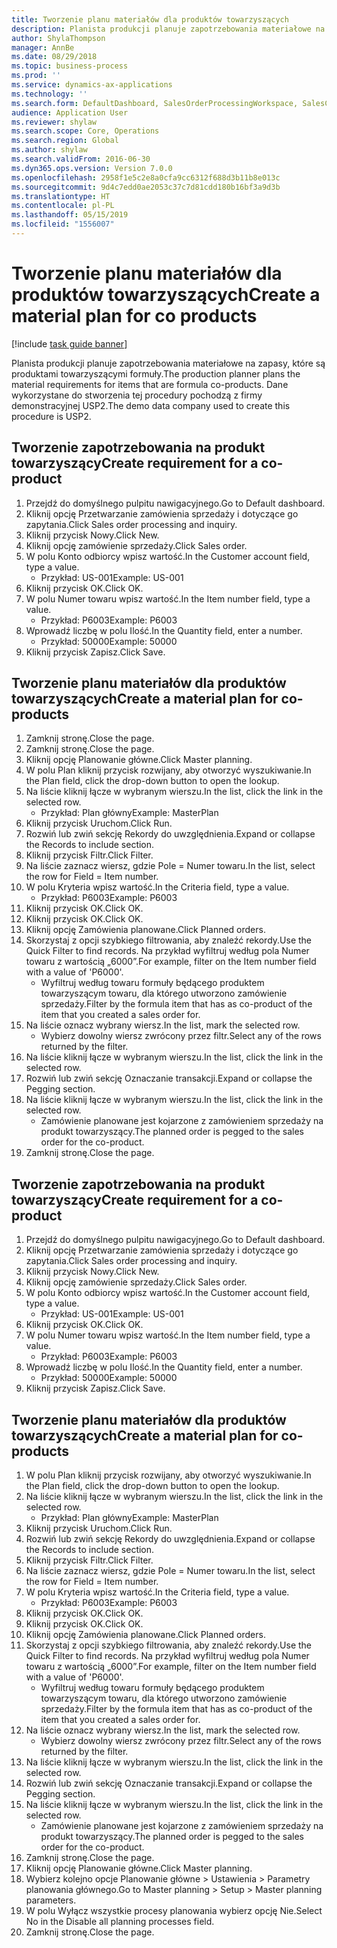 ```yaml
---
title: Tworzenie planu materiałów dla produktów towarzyszących
description: Planista produkcji planuje zapotrzebowania materiałowe na zapasy, które są produktami towarzyszącymi formuły.
author: ShylaThompson
manager: AnnBe
ms.date: 08/29/2018
ms.topic: business-process
ms.prod: ''
ms.service: dynamics-ax-applications
ms.technology: ''
ms.search.form: DefaultDashboard, SalesOrderProcessingWorkspace, SalesCreateOrder, SalesTable, ReqCreatePlanWorkspace, ReqTransPlanCard, SysQueryForm, ReqTransPo
audience: Application User
ms.reviewer: shylaw
ms.search.scope: Core, Operations
ms.search.region: Global
ms.author: shylaw
ms.search.validFrom: 2016-06-30
ms.dyn365.ops.version: Version 7.0.0
ms.openlocfilehash: 2958f1e5c2e8a0cfa9cc6312f688d3b11b8e013c
ms.sourcegitcommit: 9d4c7edd0ae2053c37c7d81cdd180b16bf3a9d3b
ms.translationtype: HT
ms.contentlocale: pl-PL
ms.lasthandoff: 05/15/2019
ms.locfileid: "1556007"
---
```

# <a name="create-a-material-plan-for-co-products"></a><span data-ttu-id="377af-103">Tworzenie planu materiałów dla produktów towarzyszących</span><span class="sxs-lookup"><span data-stu-id="377af-103">Create a material plan for co products</span></span>

[!include [task guide banner](../../includes/task-guide-banner.md)]

<span data-ttu-id="377af-104">Planista produkcji planuje zapotrzebowania materiałowe na zapasy, które są produktami towarzyszącymi formuły.</span><span class="sxs-lookup"><span data-stu-id="377af-104">The production planner plans the material requirements for items that are formula co-products.</span></span> <span data-ttu-id="377af-105">Dane wykorzystane do stworzenia tej procedury pochodzą z firmy demonstracyjnej USP2.</span><span class="sxs-lookup"><span data-stu-id="377af-105">The demo data company used to create this procedure is USP2.</span></span>


## <a name="create-requirement-for-a-co-product"></a><span data-ttu-id="377af-106">Tworzenie zapotrzebowania na produkt towarzyszący</span><span class="sxs-lookup"><span data-stu-id="377af-106">Create requirement for a co-product</span></span>
1. <span data-ttu-id="377af-107">Przejdź do domyślnego pulpitu nawigacyjnego.</span><span class="sxs-lookup"><span data-stu-id="377af-107">Go to Default dashboard.</span></span>
2. <span data-ttu-id="377af-108">Kliknij opcję Przetwarzanie zamówienia sprzedaży i dotyczące go zapytania.</span><span class="sxs-lookup"><span data-stu-id="377af-108">Click Sales order processing and inquiry.</span></span>
3. <span data-ttu-id="377af-109">Kliknij przycisk Nowy.</span><span class="sxs-lookup"><span data-stu-id="377af-109">Click New.</span></span>
4. <span data-ttu-id="377af-110">Kliknij opcję zamówienie sprzedaży.</span><span class="sxs-lookup"><span data-stu-id="377af-110">Click Sales order.</span></span>
5. <span data-ttu-id="377af-111">W polu Konto odbiorcy wpisz wartość.</span><span class="sxs-lookup"><span data-stu-id="377af-111">In the Customer account field, type a value.</span></span>
    * <span data-ttu-id="377af-112">Przykład: US-001</span><span class="sxs-lookup"><span data-stu-id="377af-112">Example: US-001</span></span>  
6. <span data-ttu-id="377af-113">Kliknij przycisk OK.</span><span class="sxs-lookup"><span data-stu-id="377af-113">Click OK.</span></span>
7. <span data-ttu-id="377af-114">W polu Numer towaru wpisz wartość.</span><span class="sxs-lookup"><span data-stu-id="377af-114">In the Item number field, type a value.</span></span>
    * <span data-ttu-id="377af-115">Przykład: P6003</span><span class="sxs-lookup"><span data-stu-id="377af-115">Example: P6003</span></span>  
8. <span data-ttu-id="377af-116">Wprowadź liczbę w polu Ilość.</span><span class="sxs-lookup"><span data-stu-id="377af-116">In the Quantity field, enter a number.</span></span>
    * <span data-ttu-id="377af-117">Przykład: 50000</span><span class="sxs-lookup"><span data-stu-id="377af-117">Example: 50000</span></span>  
9. <span data-ttu-id="377af-118">Kliknij przycisk Zapisz.</span><span class="sxs-lookup"><span data-stu-id="377af-118">Click Save.</span></span>

## <a name="create-a-material-plan-for-co-products"></a><span data-ttu-id="377af-119">Tworzenie planu materiałów dla produktów towarzyszących</span><span class="sxs-lookup"><span data-stu-id="377af-119">Create a material plan for co-products</span></span>
1. <span data-ttu-id="377af-120">Zamknij stronę.</span><span class="sxs-lookup"><span data-stu-id="377af-120">Close the page.</span></span>
2. <span data-ttu-id="377af-121">Zamknij stronę.</span><span class="sxs-lookup"><span data-stu-id="377af-121">Close the page.</span></span>
3. <span data-ttu-id="377af-122">Kliknij opcję Planowanie główne.</span><span class="sxs-lookup"><span data-stu-id="377af-122">Click Master planning.</span></span>
4. <span data-ttu-id="377af-123">W polu Plan kliknij przycisk rozwijany, aby otworzyć wyszukiwanie.</span><span class="sxs-lookup"><span data-stu-id="377af-123">In the Plan field, click the drop-down button to open the lookup.</span></span>
5. <span data-ttu-id="377af-124">Na liście kliknij łącze w wybranym wierszu.</span><span class="sxs-lookup"><span data-stu-id="377af-124">In the list, click the link in the selected row.</span></span>
    * <span data-ttu-id="377af-125">Przykład: Plan główny</span><span class="sxs-lookup"><span data-stu-id="377af-125">Example: MasterPlan</span></span>  
6. <span data-ttu-id="377af-126">Kliknij przycisk Uruchom.</span><span class="sxs-lookup"><span data-stu-id="377af-126">Click Run.</span></span>
7. <span data-ttu-id="377af-127">Rozwiń lub zwiń sekcję Rekordy do uwzględnienia.</span><span class="sxs-lookup"><span data-stu-id="377af-127">Expand or collapse the Records to include section.</span></span>
8. <span data-ttu-id="377af-128">Kliknij przycisk Filtr.</span><span class="sxs-lookup"><span data-stu-id="377af-128">Click Filter.</span></span>
9. <span data-ttu-id="377af-129">Na liście zaznacz wiersz, gdzie Pole = Numer towaru.</span><span class="sxs-lookup"><span data-stu-id="377af-129">In the list, select the row for Field = Item number.</span></span>
10. <span data-ttu-id="377af-130">W polu Kryteria wpisz wartość.</span><span class="sxs-lookup"><span data-stu-id="377af-130">In the Criteria field, type a value.</span></span>
    * <span data-ttu-id="377af-131">Przykład: P6003</span><span class="sxs-lookup"><span data-stu-id="377af-131">Example: P6003</span></span>  
11. <span data-ttu-id="377af-132">Kliknij przycisk OK.</span><span class="sxs-lookup"><span data-stu-id="377af-132">Click OK.</span></span>
12. <span data-ttu-id="377af-133">Kliknij przycisk OK.</span><span class="sxs-lookup"><span data-stu-id="377af-133">Click OK.</span></span>
13. <span data-ttu-id="377af-134">Kliknij opcję Zamówienia planowane.</span><span class="sxs-lookup"><span data-stu-id="377af-134">Click Planned orders.</span></span>
14. <span data-ttu-id="377af-135">Skorzystaj z opcji szybkiego filtrowania, aby znaleźć rekordy.</span><span class="sxs-lookup"><span data-stu-id="377af-135">Use the Quick Filter to find records.</span></span> <span data-ttu-id="377af-136">Na przykład wyfiltruj według pola Numer towaru z wartością „6000”.</span><span class="sxs-lookup"><span data-stu-id="377af-136">For example, filter on the Item number field with a value of 'P6000'.</span></span>
    * <span data-ttu-id="377af-137">Wyfiltruj według towaru formuły będącego produktem towarzyszącym towaru, dla którego utworzono zamówienie sprzedaży.</span><span class="sxs-lookup"><span data-stu-id="377af-137">Filter by the formula item that has as co-product of the item that you created a sales order for.</span></span>  
15. <span data-ttu-id="377af-138">Na liście oznacz wybrany wiersz.</span><span class="sxs-lookup"><span data-stu-id="377af-138">In the list, mark the selected row.</span></span>
    * <span data-ttu-id="377af-139">Wybierz dowolny wiersz zwrócony przez filtr.</span><span class="sxs-lookup"><span data-stu-id="377af-139">Select any of the rows returned by the filter.</span></span>  
16. <span data-ttu-id="377af-140">Na liście kliknij łącze w wybranym wierszu.</span><span class="sxs-lookup"><span data-stu-id="377af-140">In the list, click the link in the selected row.</span></span>
17. <span data-ttu-id="377af-141">Rozwiń lub zwiń sekcję Oznaczanie transakcji.</span><span class="sxs-lookup"><span data-stu-id="377af-141">Expand or collapse the Pegging section.</span></span>
18. <span data-ttu-id="377af-142">Na liście kliknij łącze w wybranym wierszu.</span><span class="sxs-lookup"><span data-stu-id="377af-142">In the list, click the link in the selected row.</span></span>
    * <span data-ttu-id="377af-143">Zamówienie planowane jest kojarzone z zamówieniem sprzedaży na produkt towarzyszący.</span><span class="sxs-lookup"><span data-stu-id="377af-143">The planned order is pegged to the sales order for the co-product.</span></span>  
19. <span data-ttu-id="377af-144">Zamknij stronę.</span><span class="sxs-lookup"><span data-stu-id="377af-144">Close the page.</span></span>

## <a name="create-requirement-for-a-co-product"></a><span data-ttu-id="377af-145">Tworzenie zapotrzebowania na produkt towarzyszący</span><span class="sxs-lookup"><span data-stu-id="377af-145">Create requirement for a co-product</span></span>
1. <span data-ttu-id="377af-146">Przejdź do domyślnego pulpitu nawigacyjnego.</span><span class="sxs-lookup"><span data-stu-id="377af-146">Go to Default dashboard.</span></span>
2. <span data-ttu-id="377af-147">Kliknij opcję Przetwarzanie zamówienia sprzedaży i dotyczące go zapytania.</span><span class="sxs-lookup"><span data-stu-id="377af-147">Click Sales order processing and inquiry.</span></span>
3. <span data-ttu-id="377af-148">Kliknij przycisk Nowy.</span><span class="sxs-lookup"><span data-stu-id="377af-148">Click New.</span></span>
4. <span data-ttu-id="377af-149">Kliknij opcję zamówienie sprzedaży.</span><span class="sxs-lookup"><span data-stu-id="377af-149">Click Sales order.</span></span>
5. <span data-ttu-id="377af-150">W polu Konto odbiorcy wpisz wartość.</span><span class="sxs-lookup"><span data-stu-id="377af-150">In the Customer account field, type a value.</span></span>
    * <span data-ttu-id="377af-151">Przykład: US-001</span><span class="sxs-lookup"><span data-stu-id="377af-151">Example: US-001</span></span>  
6. <span data-ttu-id="377af-152">Kliknij przycisk OK.</span><span class="sxs-lookup"><span data-stu-id="377af-152">Click OK.</span></span>
7. <span data-ttu-id="377af-153">W polu Numer towaru wpisz wartość.</span><span class="sxs-lookup"><span data-stu-id="377af-153">In the Item number field, type a value.</span></span>
    * <span data-ttu-id="377af-154">Przykład: P6003</span><span class="sxs-lookup"><span data-stu-id="377af-154">Example: P6003</span></span>  
8. <span data-ttu-id="377af-155">Wprowadź liczbę w polu Ilość.</span><span class="sxs-lookup"><span data-stu-id="377af-155">In the Quantity field, enter a number.</span></span>
    * <span data-ttu-id="377af-156">Przykład: 50000</span><span class="sxs-lookup"><span data-stu-id="377af-156">Example: 50000</span></span>  
9. <span data-ttu-id="377af-157">Kliknij przycisk Zapisz.</span><span class="sxs-lookup"><span data-stu-id="377af-157">Click Save.</span></span>

## <a name="create-a-material-plan-for-co-products"></a><span data-ttu-id="377af-158">Tworzenie planu materiałów dla produktów towarzyszących</span><span class="sxs-lookup"><span data-stu-id="377af-158">Create a material plan for co-products</span></span>
1. <span data-ttu-id="377af-159">W polu Plan kliknij przycisk rozwijany, aby otworzyć wyszukiwanie.</span><span class="sxs-lookup"><span data-stu-id="377af-159">In the Plan field, click the drop-down button to open the lookup.</span></span>
2. <span data-ttu-id="377af-160">Na liście kliknij łącze w wybranym wierszu.</span><span class="sxs-lookup"><span data-stu-id="377af-160">In the list, click the link in the selected row.</span></span>
    * <span data-ttu-id="377af-161">Przykład: Plan główny</span><span class="sxs-lookup"><span data-stu-id="377af-161">Example: MasterPlan</span></span>  
3. <span data-ttu-id="377af-162">Kliknij przycisk Uruchom.</span><span class="sxs-lookup"><span data-stu-id="377af-162">Click Run.</span></span>
4. <span data-ttu-id="377af-163">Rozwiń lub zwiń sekcję Rekordy do uwzględnienia.</span><span class="sxs-lookup"><span data-stu-id="377af-163">Expand or collapse the Records to include section.</span></span>
5. <span data-ttu-id="377af-164">Kliknij przycisk Filtr.</span><span class="sxs-lookup"><span data-stu-id="377af-164">Click Filter.</span></span>
6. <span data-ttu-id="377af-165">Na liście zaznacz wiersz, gdzie Pole = Numer towaru.</span><span class="sxs-lookup"><span data-stu-id="377af-165">In the list, select the row for Field = Item number.</span></span>
7. <span data-ttu-id="377af-166">W polu Kryteria wpisz wartość.</span><span class="sxs-lookup"><span data-stu-id="377af-166">In the Criteria field, type a value.</span></span>
    * <span data-ttu-id="377af-167">Przykład: P6003</span><span class="sxs-lookup"><span data-stu-id="377af-167">Example: P6003</span></span>  
8. <span data-ttu-id="377af-168">Kliknij przycisk OK.</span><span class="sxs-lookup"><span data-stu-id="377af-168">Click OK.</span></span>
9. <span data-ttu-id="377af-169">Kliknij przycisk OK.</span><span class="sxs-lookup"><span data-stu-id="377af-169">Click OK.</span></span>
10. <span data-ttu-id="377af-170">Kliknij opcję Zamówienia planowane.</span><span class="sxs-lookup"><span data-stu-id="377af-170">Click Planned orders.</span></span>
11. <span data-ttu-id="377af-171">Skorzystaj z opcji szybkiego filtrowania, aby znaleźć rekordy.</span><span class="sxs-lookup"><span data-stu-id="377af-171">Use the Quick Filter to find records.</span></span> <span data-ttu-id="377af-172">Na przykład wyfiltruj według pola Numer towaru z wartością „6000”.</span><span class="sxs-lookup"><span data-stu-id="377af-172">For example, filter on the Item number field with a value of 'P6000'.</span></span>
    * <span data-ttu-id="377af-173">Wyfiltruj według towaru formuły będącego produktem towarzyszącym towaru, dla którego utworzono zamówienie sprzedaży.</span><span class="sxs-lookup"><span data-stu-id="377af-173">Filter by the formula item that has as co-product of the item that you created a sales order for.</span></span>  
12. <span data-ttu-id="377af-174">Na liście oznacz wybrany wiersz.</span><span class="sxs-lookup"><span data-stu-id="377af-174">In the list, mark the selected row.</span></span>
    * <span data-ttu-id="377af-175">Wybierz dowolny wiersz zwrócony przez filtr.</span><span class="sxs-lookup"><span data-stu-id="377af-175">Select any of the rows returned by the filter.</span></span>  
13. <span data-ttu-id="377af-176">Na liście kliknij łącze w wybranym wierszu.</span><span class="sxs-lookup"><span data-stu-id="377af-176">In the list, click the link in the selected row.</span></span>
14. <span data-ttu-id="377af-177">Rozwiń lub zwiń sekcję Oznaczanie transakcji.</span><span class="sxs-lookup"><span data-stu-id="377af-177">Expand or collapse the Pegging section.</span></span>
15. <span data-ttu-id="377af-178">Na liście kliknij łącze w wybranym wierszu.</span><span class="sxs-lookup"><span data-stu-id="377af-178">In the list, click the link in the selected row.</span></span>
    * <span data-ttu-id="377af-179">Zamówienie planowane jest kojarzone z zamówieniem sprzedaży na produkt towarzyszący.</span><span class="sxs-lookup"><span data-stu-id="377af-179">The planned order is pegged to the sales order for the co-product.</span></span>  
16. <span data-ttu-id="377af-180">Zamknij stronę.</span><span class="sxs-lookup"><span data-stu-id="377af-180">Close the page.</span></span>
17. <span data-ttu-id="377af-181">Kliknij opcję Planowanie główne.</span><span class="sxs-lookup"><span data-stu-id="377af-181">Click Master planning.</span></span>
18. <span data-ttu-id="377af-182">Wybierz kolejno opcje Planowanie główne > Ustawienia > Parametry planowania głównego.</span><span class="sxs-lookup"><span data-stu-id="377af-182">Go to Master planning > Setup > Master planning parameters.</span></span>
19. <span data-ttu-id="377af-183">W polu Wyłącz wszystkie procesy planowania wybierz opcję Nie.</span><span class="sxs-lookup"><span data-stu-id="377af-183">Select No in the Disable all planning processes field.</span></span>
20. <span data-ttu-id="377af-184">Zamknij stronę.</span><span class="sxs-lookup"><span data-stu-id="377af-184">Close the page.</span></span>

